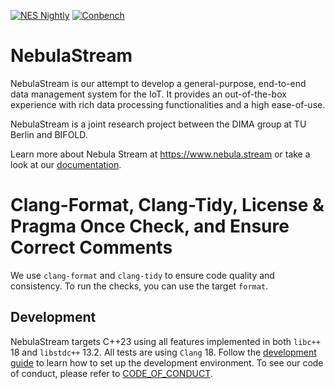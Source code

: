 [![NES Nightly](https://github.com/nebulastream/nebulastream-public/actions/workflows/nightly.yml/badge.svg)](https://github.com/nebulastream/nebulastream-public/actions/workflows/nightly.yml) [![Conbench](https://img.shields.io/badge/Benchmark-Conbench-blue?labelColor=3D444C)](https://bench.nebula.stream/c-benchmarks/)
# NebulaStream

NebulaStream is our attempt to develop a general-purpose, end-to-end data management system for the IoT.
It provides an out-of-the-box experience with rich data processing functionalities and a high ease-of-use.

NebulaStream is a joint research project between the DIMA group at TU Berlin and BIFOLD.

Learn more about Nebula Stream at https://www.nebula.stream or take a look at our [documentation](docs).

# Clang-Format, Clang-Tidy, License & Pragma Once Check, and Ensure Correct Comments
We use `clang-format` and `clang-tidy` to ensure code quality and consistency.
To run the checks, you can use the target `format`. 


## Development
NebulaStream targets C++23 using all features implemented in both `libc++` 18 and `libstdc++` 13.2. All tests are using
`Clang` 18.
Follow the [development guide](docs/technical/development.md) to learn how to set up the development environment.
To see our code of conduct, please refer to [CODE_OF_CONDUCT](CODE_OF_CONDUCT.md).
